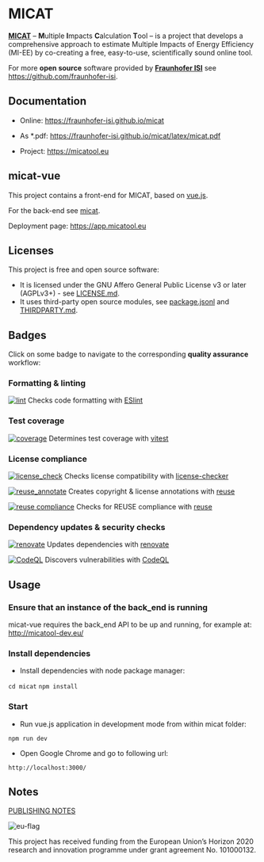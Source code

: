 <!--
© 2024 Fraunhofer-Gesellschaft e.V., München

SPDX-License-Identifier: AGPL-3.0-or-later
-->

# MICAT
[**MICAT**](https://micatool.eu) – **M**ultiple **I**mpacts **C**alculation **T**ool – is a project that develops a comprehensive approach to estimate Multiple Impacts of Energy Efficiency (MI-EE) by co-creating a free, easy-to-use, scientifically sound online tool.

For more **open source** software provided by [**Fraunhofer ISI**](https://www.isi.fraunhofer.de/) see https://github.com/fraunhofer-isi.

## Documentation

* Online: https://fraunhofer-isi.github.io/micat

* As *.pdf: https://fraunhofer-isi.github.io/micat/latex/micat.pdf

* Project: https://micatool.eu

## micat-vue

This project contains a front-end for MICAT, based on [vue.js](https://vuejs.org/).

For the back-end see [micat](https://github.com/fraunhofer-isi/micat).

Deployment page: https://app.micatool.eu

## Licenses

This project is free and open source software:

* It is licensed under the GNU Affero General Public License v3 or later (AGPLv3+) - see [LICENSE.md](./LICENSE.md).
* It uses third-party open source modules, see [package.jsonl](./micat/package.json) and [THIRDPARTY.md](./THIRDPARTY.md).

## Badges

Click on some badge to navigate to the corresponding **quality assurance** workflow:

### Formatting & linting

[![lint](https://github.com/fraunhofer-isi/micat-vue/actions/workflows/lint.yml/badge.svg)](https://github.com/fraunhofer-isi/micat-vue/actions/workflows/lint.yml) Checks code formatting with [ESlint](https://eslint.org/)

### Test coverage

[![coverage](https://img.shields.io/endpoint?url=https://gist.githubusercontent.com/fhg-isi/4bb6f7ce335564341b0181db14bdc98f/raw/micat-vue_coverage.json)](https://github.com/fraunhofer-isi/micat-vue/actions/workflows/coverage.yml) Determines test coverage with [vitest](https://vitest.dev/guide/coverage.html)

### License compliance

[![license_check](https://github.com/fraunhofer-isi/micat-vue/actions/workflows/license_check.yml/badge.svg)](https://github.com/fraunhofer-isi/micat-vue/actions/workflows/license_check.yml) Checks license compatibility with [license-checker](https://github.com/davglass/license-checker)

[![reuse_annotate](https://github.com/fraunhofer-isi/micat-vue/actions/workflows/reuse_annotate.yml/badge.svg)](https://github.com/fraunhofer-isi/micat-vue/actions/workflows/reuse_annotate.yml) Creates copyright & license annotations with [reuse](https://git.fsfe.org/reuse/tool)

[![reuse compliance](https://api.reuse.software/badge/github.com/fraunhofer-isi/micat-vue)](https://api.reuse.software/info/github.com/fraunhofer-isi/micat-vue) Checks for REUSE compliance with [reuse](https://git.fsfe.org/reuse/tool)

### Dependency updates & security checks

[![renovate](https://github.com/fraunhofer-isi/micat-vue/actions/workflows/renovate.yml/badge.svg)](https://github.com/fraunhofer-isi/micat-vue/actions/workflows/renovate.yml) Updates dependencies with [renovate](https://github.com/renovatebot/renovate)

[![CodeQL](https://github.com/fraunhofer-isi/micat-vue/actions/workflows/github-code-scanning/codeql/badge.svg)](https://github.com/fraunhofer-isi/micat-vue/actions/workflows/github-code-scanning/codeql) Discovers vulnerabilities with [CodeQL](https://codeql.github.com/)

## Usage

### Ensure that an instance of the back_end is running

micat-vue requires the back_end API to be up and running, 
for example at: http://micatool-dev.eu/

### Install dependencies

* Install dependencies with node package manager:

`cd micat`
`npm install`


### Start 

* Run vue.js application in development mode from within micat folder:

`npm run dev`   

* Open Google Chrome and go to following url:

`http://localhost:3000/`


## Notes

<p><a href="https://www.isi.fraunhofer.de/en/publishing-notes.html">PUBLISHING NOTES</a></p>

![eu-flag](https://micatool.eu/micat-project-wAssets/img/weblication/wThumbnails/eu-flag-2c3b0581-543393bb@97ll.png)

This project has received funding from the European Union’s Horizon 2020  research and innovation programme under grant agreement No. 101000132.
